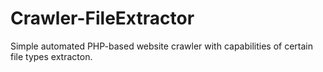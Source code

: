 # Crawler-FileExtractor
Simple automated PHP-based website crawler with capabilities of certain file types extracton.
